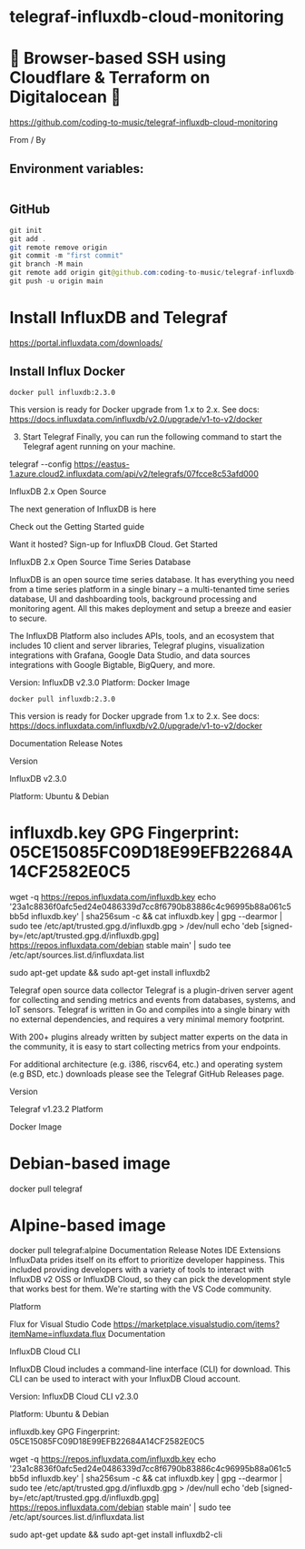 # telegraf-influxdb-cloud-monitoring

# 🚀 Browser-based SSH using Cloudflare & Terraform on Digitalocean 🚀

https://github.com/coding-to-music/telegraf-influxdb-cloud-monitoring

From / By

## Environment variables:

```java

```

## GitHub

```java
git init
git add .
git remote remove origin
git commit -m "first commit"
git branch -M main
git remote add origin git@github.com:coding-to-music/telegraf-influxdb-cloud-monitoring.git
git push -u origin main
```

# Install InfluxDB and Telegraf

https://portal.influxdata.com/downloads/

## Install Influx Docker

```
docker pull influxdb:2.3.0
```

This version is ready for Docker upgrade from 1.x to 2.x. See docs: https://docs.influxdata.com/influxdb/v2.0/upgrade/v1-to-v2/docker

3. Start Telegraf
   Finally, you can run the following command to start the Telegraf agent running on your machine.

telegraf --config https://eastus-1.azure.cloud2.influxdata.com/api/v2/telegrafs/07fcce8c53afd000

InfluxDB 2.x Open Source

The next generation of InfluxDB is here

Check out the Getting Started guide

Want it hosted? Sign-up for InfluxDB Cloud. Get Started

InfluxDB 2.x Open Source Time Series Database

InfluxDB is an open source time series database. It has everything you need from a time series platform in a single binary – a multi-tenanted time series database, UI and dashboarding tools, background processing and monitoring agent. All this makes deployment and setup a breeze and easier to secure.

The InfluxDB Platform also includes APIs, tools, and an ecosystem that includes 10 client and server libraries, Telegraf plugins, visualization integrations with Grafana, Google Data Studio, and data sources integrations with Google Bigtable, BigQuery, and more.

Version: InfluxDB v2.3.0
Platform: Docker Image

```
docker pull influxdb:2.3.0
```

This version is ready for Docker upgrade from 1.x to 2.x. See docs: https://docs.influxdata.com/influxdb/v2.0/upgrade/v1-to-v2/docker

Documentation Release Notes

Version

InfluxDB v2.3.0

Platform: Ubuntu & Debian

# influxdb.key GPG Fingerprint: 05CE15085FC09D18E99EFB22684A14CF2582E0C5

wget -q https://repos.influxdata.com/influxdb.key
echo '23a1c8836f0afc5ed24e0486339d7cc8f6790b83886c4c96995b88a061c5bb5d influxdb.key' | sha256sum -c && cat influxdb.key | gpg --dearmor | sudo tee /etc/apt/trusted.gpg.d/influxdb.gpg > /dev/null
echo 'deb [signed-by=/etc/apt/trusted.gpg.d/influxdb.gpg] https://repos.influxdata.com/debian stable main' | sudo tee /etc/apt/sources.list.d/influxdata.list

sudo apt-get update && sudo apt-get install influxdb2

Telegraf open source data collector
Telegraf is a plugin-driven server agent for collecting and sending metrics and events from databases, systems, and IoT sensors. Telegraf is written in Go and compiles into a single binary with no external dependencies, and requires a very minimal memory footprint.

With 200+ plugins already written by subject matter experts on the data in the community, it is easy to start collecting metrics from your endpoints.

For additional architecture (e.g. i386, riscv64, etc.) and operating system (e.g BSD, etc.) downloads please see the Telegraf GitHub Releases page.

Version

Telegraf v1.23.2
Platform

Docker Image

# Debian-based image

docker pull telegraf

# Alpine-based image

docker pull telegraf:alpine
Documentation Release Notes
IDE Extensions
InfluxData prides itself on its effort to prioritize developer happiness. This included providing developers with a variety of tools to interact with InfluxDB v2 OSS or InfluxDB Cloud, so they can pick the development style that works best for them. We're starting with the VS Code community.

Platform

Flux for Visual Studio Code
https://marketplace.visualstudio.com/items?itemName=influxdata.flux
Documentation

InfluxDB Cloud CLI

InfluxDB Cloud includes a command-line interface (CLI) for download. This CLI can be used to interact with your InfluxDB Cloud account.

Version: InfluxDB Cloud CLI v2.3.0

Platform: Ubuntu & Debian

influxdb.key GPG Fingerprint: 05CE15085FC09D18E99EFB22684A14CF2582E0C5

wget -q https://repos.influxdata.com/influxdb.key
echo '23a1c8836f0afc5ed24e0486339d7cc8f6790b83886c4c96995b88a061c5bb5d influxdb.key' | sha256sum -c && cat influxdb.key | gpg --dearmor | sudo tee /etc/apt/trusted.gpg.d/influxdb.gpg > /dev/null
echo 'deb [signed-by=/etc/apt/trusted.gpg.d/influxdb.gpg] https://repos.influxdata.com/debian stable main' | sudo tee /etc/apt/sources.list.d/influxdata.list

sudo apt-get update && sudo apt-get install influxdb2-cli

